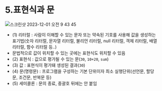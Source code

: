 # 5.표현식과 문

![스크린샷 2023-12-01 오전 9 43 45](https://github.com/Rhinos-fe-study/javascript-study/assets/90189513/90858471-4587-4a6c-a01e-aea4a9396e43)

- (1) 리터럴 : 사람이 이해할 수 있는 문자 또는 약속된 기호를 사용해 값을 생성하는 표기법(숫자 리터럴, 문자열 리터럴, 불리언 리터럴, null 리터럴, 객체 리터럴, 배열 리터럴, 함수 리터럴 등..)
- 문법적으로 값이 위치할 수 있는 곳에는 표현식도 위치할 수 있음
- (2) 표현식 : 값으로 평가될 수 있는 문(`30`, `10+20`, `sum`)
- (3) 값 : 표현식이 평가돼 생성된 결과(`30`)
- (4) 문(명령문) : 프로그램을 구성하는 기본 단위이자 최소 실행단위(선언문, 할당문, 조건문, 반복문 등)
- (5) 세미콜론 : 문의 종료, 중괄호 뒤에는 안 붙임
